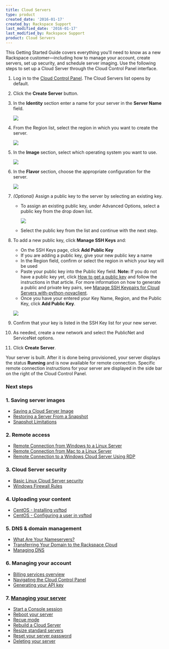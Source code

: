 ```yaml
---
title: Cloud Servers
type: product
created_date: '2016-01-17'
created_by: Rackspace Support
last_modified_date: '2016-01-17'
last_modified_by: Rackspace Support
product: Cloud Servers
---
```


This Getting Started Guide covers everything you'll need to know as a
new Rackspace customer&mdash;including how to manage your account, create
servers, set up security, and schedule server imaging.
Use the following steps to set up a Cloud Server through the Cloud
Control Panel interface.

1.  Log in to the [Cloud Control
    Panel](https://mycloud.rackspace.com). The Cloud Servers list opens
    by default.
2.  Click the **Create Server** button.
3.  In the **Identity** section enter a name for your server in
    the **Server Name** field.

      ![](https://8026b2e3760e2433679c-fffceaebb8c6ee053c935e8915a3fbe7.ssl.cf2.rackcdn.com/field/image/Screen%20Shot%202015-01-14%20at%209.12.15%20AM.png)

4.  From the Region list, select the region in which you want to create
    the server.

    ![](https://8026b2e3760e2433679c-fffceaebb8c6ee053c935e8915a3fbe7.ssl.cf2.rackcdn.com/field/image/Screen%20Shot%202015-01-14%20at%209.13.25%20AM.png)
     
5.  In the **Image** section, select which operating system you want to
    use.

    ![](https://8026b2e3760e2433679c-fffceaebb8c6ee053c935e8915a3fbe7.ssl.cf2.rackcdn.com/field/image/Screen%20Shot%202015-01-14%20at%209.15.30%20AM.png)
     
6.  In the **Flavor** section, choose the appropriate configuration for
    the server.

    ![](https://8026b2e3760e2433679c-fffceaebb8c6ee053c935e8915a3fbe7.ssl.cf2.rackcdn.com/field/image/Screen%20Shot%202015-01-14%20at%209.16.55%20AM.png)
7.  *(Optional)* Assign a public key to the server by selecting an
    existing key.
     
    -   To assign an existing public key, under Advanced Options, select
        a public key from the drop down list.

        ![](https://8026b2e3760e2433679c-fffceaebb8c6ee053c935e8915a3fbe7.ssl.cf2.rackcdn.com/field/image/Screen%20Shot%202015-01-14%20at%209.18.41%20AM.png)

    -   Select the public key from the list and continue with the
        next step.

8.  To add a new public key, click **Manage SSH Keys** and:

    -   On the SSH Keys page, click **Add Public Key**
    -   If you are adding a public key, give your new public key a name
    -   In the Region field, confirm or select the region in which your
        key will be used
    -   Paste your public key into the Public Key field.
        **Note:** If you do not have a public key yet, click [How to get
        a public
        key](/how-to/connecting-to-a-server-using-ssh-on-linux-or-mac-os)
        and follow the instructions in that article.
                  For more information on how to generate a public and
        private key pairs, see
                  [Manage SSH Keypairs for Cloud Servers
        with-python-novaclient](/how-to/manage-ssh-key-pairs-for-cloud-servers-with-python-novaclient).
    -   Once you have your entered your Key Name, Region, and the Public
        Key, click **Add Public Key**.


    ![](https://8026b2e3760e2433679c-fffceaebb8c6ee053c935e8915a3fbe7.ssl.cf2.rackcdn.com/field/image/Screen%20Shot%202015-01-14%20at%209.30.59%20AM.png)
     
9.  Confirm that your key is listed in the SSH Key list for your new
    server.
     
10. As needed, create a new network and select the PublicNet and
    ServiceNet options.
     
11. Click **Create Server**.


Your server is built. After it is done being provisioned, your server
displays the status **Running** and is now available for remote
connection. Specific remote connection instructions for your server are 
displayed in the side bar on the right of the Cloud Control Panel.

 

### Next steps

### 1. Saving server images

-   [Saving a Cloud Server
    Image](/how-to/create-an-image-of-a-server-and-restore-a-server-from-a-saved-image)
-   [Restoring a Server From a
    Snapshot](/how-to/create-an-image-of-a-server-and-restore-a-server-from-a-saved-image)
-   [Snapshot
    Limitations](/how-to/rackspace-cloud-essentials-cloud-server-image-limitations)

### 2. Remote access

-   [Remote Connection from Windows to a Linux
    Server](/how-to/connecting-to-linux-from-windows-by-using-putty)
-   [Remote Connection from Mac to a Linux
    Server](/how-to/connecting-to-linux-from-mac-os-x-by-using-terminal)
-   [Remote Connection to a Windows Cloud Server Using
    RDP](/how-to/log-in-to-your-server-via-rdp-windows)

### 3. Cloud Server security

-   [Basic Linux Cloud Server
    security](/how-to/basic-cloud-server-security)
-   [Windows Firewall Rules](/how-to/create-an-inbound-port-allow-rule-for-windows-firewall-2008)

### 4. Uploading your content

-   [CentOS - Installing
    vsftpd](/how-to/rackspace-cloud-essentials-centos-installing-vsftpd)
-   [CentOS - Configuring a user in
    vsftpd](/how-to/rackspace-cloud-essentials-centos-configuring-a-user-in-vsftpd)

### 5. DNS & domain management

-   [What Are Your
    Nameservers?](/how-to/rackspace-cloud-essentials-what-are-your-name-servers)
-   [Transferring Your Domain to the Rackspace
    Cloud](/how-to/rackspace-cloud-essentials-transferring-your-domain-to-be-served-from-rackspace-cloud)
-   [Managing DNS](/how-to/create-dns-records-for-cloud-servers-with-the-control-panel)

### 6. Managing your account

-   [Billing services
    overview](/how-to/billing-services-overview)
-   [Navigating the Cloud Control
    Panel](/how-to/introducing-the-rackspace-cloud-control-panel)
-   [Generating your API
    key](/how-to/view-and-reset-your-api-key)

### 7. [Managing your server](/how-to/managing-your-server)

-   [Start a Console
    session](/how-to/start-a-console-session)
-   [Reboot your
    server](/how-to/reboot-your-server)
-   [Recue
    mode](/how-to/rescue-mode)
-   [Rebuild a Cloud
    Server](/how-to/rebuild-a-cloud-server)
-   [Resize standard
    servers](/how-to/managing-your-server-resizing-standard-and-general-purpose-servers)
-   [Reset your server
    password](/how-to/reset-your-server-password)
-   [Deleting your
    server](/how-to/deleting-your-server)
